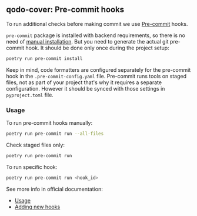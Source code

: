## qodo-cover: Pre-commit hooks #

To run additional checks before making commit we use [Pre-commit](https://pre-commit.com/) hooks.

`pre-commit` package is installed with backend requirements, so there is no need of [manual installation](https://pre-commit.com/#install).
But you need to generate the actual git pre-commit hook. It should be done only once during the project setup:

```bash
poetry run pre-commit install
```

Keep in mind, code formatters are configured separately for the pre-commit hook in the `.pre-commit-config.yaml` file. Pre-commit runs tools on staged files, not as part of your project that's why it requires a separate configuration. However it should be synced with those settings in `pyproject.toml` file.


### Usage 
To run pre-commit hooks manually:

```bash
poetry run pre-commit run --all-files
```

Check staged files only:
```bash
poetry run pre-commit run
```

To run specific hook:

```bash
poetry run pre-commit run <hook_id>
```

See more info in official documentation:

* [Usage](https://pre-commit.com/#usage)
* [Adding new hooks](https://pre-commit.com/#plugins)
